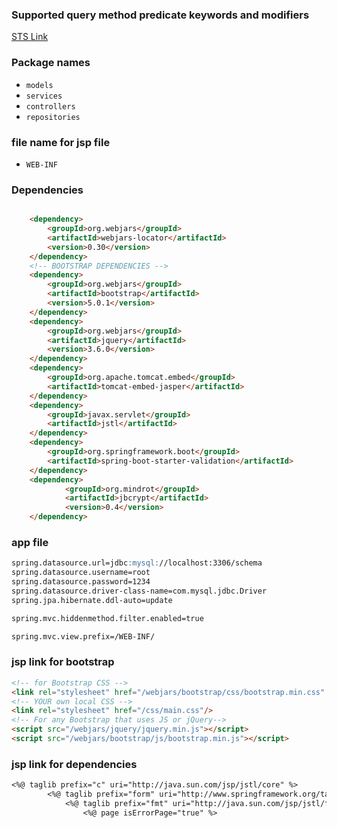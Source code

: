 ### Supported query method predicate keywords and modifiers
[STS Link](https://docs.spring.io/spring-data/jpa/docs/current/reference/html/#appendix.query.method.predicate)

### Package names

- `models`
- `services`
- `controllers`
- `repositories`

### file name for jsp file
- `WEB-INF`

### Dependencies
```md

    <dependency>
        <groupId>org.webjars</groupId>
        <artifactId>webjars-locator</artifactId>
        <version>0.30</version>
    </dependency>    
    <!-- BOOTSTRAP DEPENDENCIES -->
    <dependency>
        <groupId>org.webjars</groupId>
        <artifactId>bootstrap</artifactId>
        <version>5.0.1</version>
    </dependency>
    <dependency>
        <groupId>org.webjars</groupId>
        <artifactId>jquery</artifactId>
        <version>3.6.0</version>
    </dependency>
	<dependency>
		<groupId>org.apache.tomcat.embed</groupId>
		<artifactId>tomcat-embed-jasper</artifactId>
    </dependency>
	<dependency>
		<groupId>javax.servlet</groupId>
		<artifactId>jstl</artifactId>
	</dependency>    
 	<dependency>
        <groupId>org.springframework.boot</groupId>
        <artifactId>spring-boot-starter-validation</artifactId>
    </dependency> 
    <dependency>
            <groupId>org.mindrot</groupId>
            <artifactId>jbcrypt</artifactId>
            <version>0.4</version>
    </dependency>
````

### app file
```md 
spring.datasource.url=jdbc:mysql://localhost:3306/schema
spring.datasource.username=root
spring.datasource.password=1234
spring.datasource.driver-class-name=com.mysql.jdbc.Driver
spring.jpa.hibernate.ddl-auto=update

spring.mvc.hiddenmethod.filter.enabled=true

spring.mvc.view.prefix=/WEB-INF/

````
### jsp link for bootstrap
```md
<!-- for Bootstrap CSS -->
<link rel="stylesheet" href="/webjars/bootstrap/css/bootstrap.min.css" />
<!-- YOUR own local CSS -->
<link rel="stylesheet" href="/css/main.css"/>
<!-- For any Bootstrap that uses JS or jQuery-->
<script src="/webjars/jquery/jquery.min.js"></script>
<script src="/webjars/bootstrap/js/bootstrap.min.js"></script>
````
### jsp link for dependencies

```md
<%@ taglib prefix="c" uri="http://java.sun.com/jsp/jstl/core" %>
        <%@ taglib prefix="form" uri="http://www.springframework.org/tags/form" %>
            <%@ taglib prefix="fmt" uri="http://java.sun.com/jsp/jstl/fmt" %>
                <%@ page isErrorPage="true" %>
            
````

